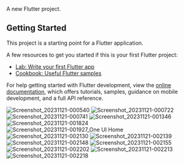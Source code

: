 

A new Flutter project.

## Getting Started

This project is a starting point for a Flutter application.

A few resources to get you started if this is your first Flutter project:

- [Lab: Write your first Flutter app](https://docs.flutter.dev/get-started/codelab)
- [Cookbook: Useful Flutter samples](https://docs.flutter.dev/cookbook)

For help getting started with Flutter development, view the
[online documentation](https://docs.flutter.dev/), which offers tutorials,
samples, guidance on mobile development, and a full API reference.


![Screenshot_20231121-000540](https://github.com/anshul19912/chat_app/assets/87997769/20025edc-83d6-422f-bc14-04bbc22c3ecd)
![Screenshot_20231121-000722](https://github.com/anshul19912/chat_app/assets/87997769/f7a9cb68-d7cd-4611-95db-92b2aa9a3157)
![Screenshot_20231121-000741](https://github.com/anshul19912/chat_app/assets/87997769/74f6c9b3-c90b-49b3-b9ad-04fdca81d76f)
![Screenshot_20231121-001346](https://github.com/anshul19912/chat_app/assets/87997769/00ac3d2d-206f-4098-a05e-d316b79480d7)
![Screenshot_20231121-001824](https://github.com/anshul19912/chat_app/assets/87997769/d2c05fec-b417-49d1-851f-1818b59812dc)
![Screenshot_20231121-001927_One UI Home](https://github.com/anshul19912/chat_app/assets/87997769/295e1134-36a7-4fb7-80b7-2d3b1e948946)
![Screenshot_20231121-002130](https://github.com/anshul19912/chat_app/assets/87997769/a27b8994-7640-499e-af80-a800b5e63679)
![Screenshot_20231121-002139](https://github.com/anshul19912/chat_app/assets/87997769/7aef0f21-ad16-47e1-b1c1-2f4ebb9d8c7a)
![Screenshot_20231121-002148](https://github.com/anshul19912/chat_app/assets/87997769/03109c6a-e415-41d9-a280-234ec3ea47a5)
![Screenshot_20231121-002155](https://github.com/anshul19912/chat_app/assets/87997769/8c2f6cdb-1f06-4d7b-b03f-74ddd0cce655)
![Screenshot_20231121-002202](https://github.com/anshul19912/chat_app/assets/87997769/8d93e838-4f5f-4ae7-8788-ec978bc89eab)
![Screenshot_20231121-002213](https://github.com/anshul19912/chat_app/assets/87997769/dc09f73b-2a80-47e3-8362-d86d2694a527)
![Screenshot_20231121-002218](https://github.com/anshul19912/chat_app/assets/87997769/a50a494a-8042-4c4a-b0e7-0b4baad42580)

